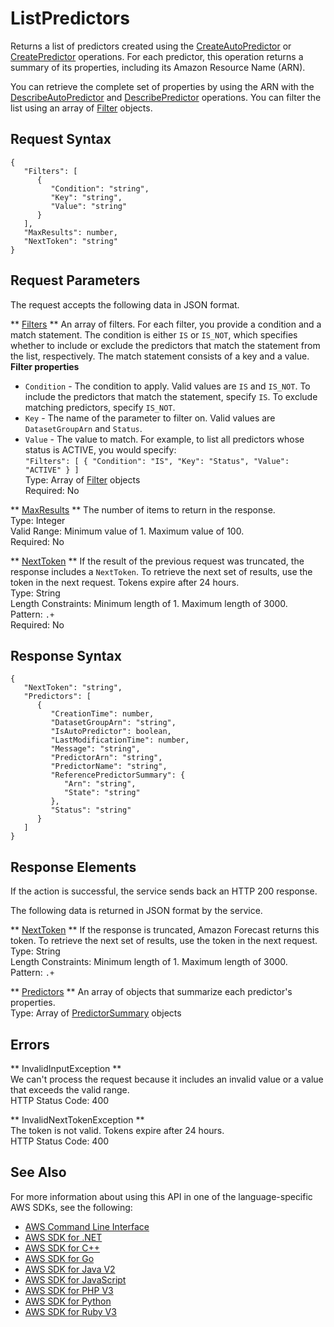# ListPredictors<a name="API_ListPredictors"></a>

Returns a list of predictors created using the [CreateAutoPredictor](API_CreateAutoPredictor.md) or [CreatePredictor](API_CreatePredictor.md) operations\. For each predictor, this operation returns a summary of its properties, including its Amazon Resource Name \(ARN\)\. 

You can retrieve the complete set of properties by using the ARN with the [DescribeAutoPredictor](API_DescribeAutoPredictor.md) and [DescribePredictor](API_DescribePredictor.md) operations\. You can filter the list using an array of [Filter](API_Filter.md) objects\.

## Request Syntax<a name="API_ListPredictors_RequestSyntax"></a>

```
{
   "Filters": [ 
      { 
         "Condition": "string",
         "Key": "string",
         "Value": "string"
      }
   ],
   "MaxResults": number,
   "NextToken": "string"
}
```

## Request Parameters<a name="API_ListPredictors_RequestParameters"></a>

The request accepts the following data in JSON format\.

 ** [Filters](#API_ListPredictors_RequestSyntax) **   <a name="forecast-ListPredictors-request-Filters"></a>
An array of filters\. For each filter, you provide a condition and a match statement\. The condition is either `IS` or `IS_NOT`, which specifies whether to include or exclude the predictors that match the statement from the list, respectively\. The match statement consists of a key and a value\.  
 **Filter properties**   
+  `Condition` \- The condition to apply\. Valid values are `IS` and `IS_NOT`\. To include the predictors that match the statement, specify `IS`\. To exclude matching predictors, specify `IS_NOT`\.
+  `Key` \- The name of the parameter to filter on\. Valid values are `DatasetGroupArn` and `Status`\.
+  `Value` \- The value to match\.
For example, to list all predictors whose status is ACTIVE, you would specify:  
 `"Filters": [ { "Condition": "IS", "Key": "Status", "Value": "ACTIVE" } ]`   
Type: Array of [Filter](API_Filter.md) objects  
Required: No

 ** [MaxResults](#API_ListPredictors_RequestSyntax) **   <a name="forecast-ListPredictors-request-MaxResults"></a>
The number of items to return in the response\.  
Type: Integer  
Valid Range: Minimum value of 1\. Maximum value of 100\.  
Required: No

 ** [NextToken](#API_ListPredictors_RequestSyntax) **   <a name="forecast-ListPredictors-request-NextToken"></a>
If the result of the previous request was truncated, the response includes a `NextToken`\. To retrieve the next set of results, use the token in the next request\. Tokens expire after 24 hours\.  
Type: String  
Length Constraints: Minimum length of 1\. Maximum length of 3000\.  
Pattern: `.+`   
Required: No

## Response Syntax<a name="API_ListPredictors_ResponseSyntax"></a>

```
{
   "NextToken": "string",
   "Predictors": [ 
      { 
         "CreationTime": number,
         "DatasetGroupArn": "string",
         "IsAutoPredictor": boolean,
         "LastModificationTime": number,
         "Message": "string",
         "PredictorArn": "string",
         "PredictorName": "string",
         "ReferencePredictorSummary": { 
            "Arn": "string",
            "State": "string"
         },
         "Status": "string"
      }
   ]
}
```

## Response Elements<a name="API_ListPredictors_ResponseElements"></a>

If the action is successful, the service sends back an HTTP 200 response\.

The following data is returned in JSON format by the service\.

 ** [NextToken](#API_ListPredictors_ResponseSyntax) **   <a name="forecast-ListPredictors-response-NextToken"></a>
If the response is truncated, Amazon Forecast returns this token\. To retrieve the next set of results, use the token in the next request\.  
Type: String  
Length Constraints: Minimum length of 1\. Maximum length of 3000\.  
Pattern: `.+` 

 ** [Predictors](#API_ListPredictors_ResponseSyntax) **   <a name="forecast-ListPredictors-response-Predictors"></a>
An array of objects that summarize each predictor's properties\.  
Type: Array of [PredictorSummary](API_PredictorSummary.md) objects

## Errors<a name="API_ListPredictors_Errors"></a>

 ** InvalidInputException **   
We can't process the request because it includes an invalid value or a value that exceeds the valid range\.  
HTTP Status Code: 400

 ** InvalidNextTokenException **   
The token is not valid\. Tokens expire after 24 hours\.  
HTTP Status Code: 400

## See Also<a name="API_ListPredictors_SeeAlso"></a>

For more information about using this API in one of the language\-specific AWS SDKs, see the following:
+  [AWS Command Line Interface](https://docs.aws.amazon.com/goto/aws-cli/forecast-2018-06-26/ListPredictors) 
+  [AWS SDK for \.NET](https://docs.aws.amazon.com/goto/DotNetSDKV3/forecast-2018-06-26/ListPredictors) 
+  [AWS SDK for C\+\+](https://docs.aws.amazon.com/goto/SdkForCpp/forecast-2018-06-26/ListPredictors) 
+  [AWS SDK for Go](https://docs.aws.amazon.com/goto/SdkForGoV1/forecast-2018-06-26/ListPredictors) 
+  [AWS SDK for Java V2](https://docs.aws.amazon.com/goto/SdkForJavaV2/forecast-2018-06-26/ListPredictors) 
+  [AWS SDK for JavaScript](https://docs.aws.amazon.com/goto/AWSJavaScriptSDK/forecast-2018-06-26/ListPredictors) 
+  [AWS SDK for PHP V3](https://docs.aws.amazon.com/goto/SdkForPHPV3/forecast-2018-06-26/ListPredictors) 
+  [AWS SDK for Python](https://docs.aws.amazon.com/goto/boto3/forecast-2018-06-26/ListPredictors) 
+  [AWS SDK for Ruby V3](https://docs.aws.amazon.com/goto/SdkForRubyV3/forecast-2018-06-26/ListPredictors) 